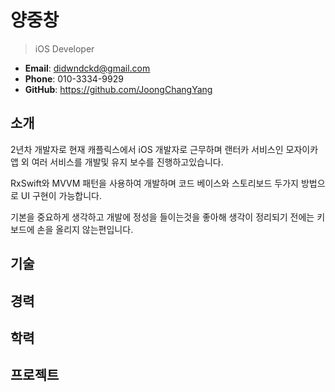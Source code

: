 # 양중창

> iOS Developer

- **Email**: didwndckd@gmail.com
- **Phone**: 010-3334-9929
- **GitHub**: https://github.com/JoongChangYang

## 소개

2년차 개발자로 현재 캐플릭스에서 iOS 개발자로 근무하며 랜터카 서비스인 모자이카앱 외 여러 서비스를 개발및 유지 보수를 진행하고있습니다.

RxSwift와 MVVM 패턴을 사용하여 개발하며 코드 베이스와 스토리보드 두가지 방법으로 UI 구현이 가능합니다.

기본을 중요하게 생각하고 개발에 정성을 들이는것을 좋아해 생각이 정리되기 전에는 키보드에 손을 올리지 않는편입니다.

## 기술

## 경력

## 학력

## 프로젝트

